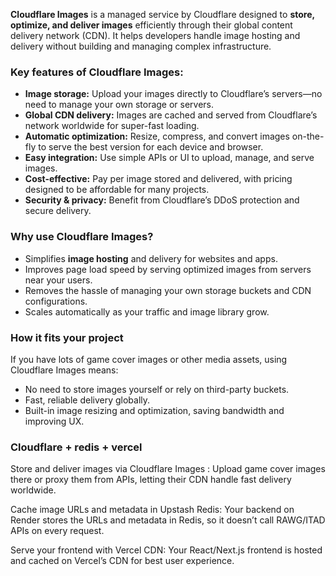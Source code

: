 **Cloudflare Images** is a managed service by Cloudflare designed to **store, optimize, and deliver images** efficiently through their global content delivery network (CDN). It helps developers handle image hosting and delivery without building and managing complex infrastructure.

### Key features of Cloudflare Images:

- **Image storage:** Upload your images directly to Cloudflare’s servers—no need to manage your own storage or servers.
- **Global CDN delivery:** Images are cached and served from Cloudflare’s network worldwide for super-fast loading.
- **Automatic optimization:** Resize, compress, and convert images on-the-fly to serve the best version for each device and browser.
- **Easy integration:** Use simple APIs or UI to upload, manage, and serve images.
- **Cost-effective:** Pay per image stored and delivered, with pricing designed to be affordable for many projects.
- **Security & privacy:** Benefit from Cloudflare’s DDoS protection and secure delivery.

### Why use Cloudflare Images?

- Simplifies **image hosting** and delivery for websites and apps.
- Improves page load speed by serving optimized images from servers near your users.
- Removes the hassle of managing your own storage buckets and CDN configurations.
- Scales automatically as your traffic and image library grow.

### How it fits your project

If you have lots of game cover images or other media assets, using Cloudflare Images means:
- No need to store images yourself or rely on third-party buckets.
- Fast, reliable delivery globally.
- Built-in image resizing and optimization, saving bandwidth and improving UX.

### Cloudflare + redis  + vercel

Store and deliver images via Cloudflare Images :
Upload game cover images there or proxy them from APIs, letting their CDN handle fast delivery worldwide.

Cache image URLs and metadata in Upstash Redis:
Your backend on Render stores the URLs and metadata in Redis, so it doesn’t call RAWG/ITAD APIs on every request.

Serve your frontend with Vercel CDN:
Your React/Next.js frontend is hosted and cached on Vercel’s CDN for best user experience.
